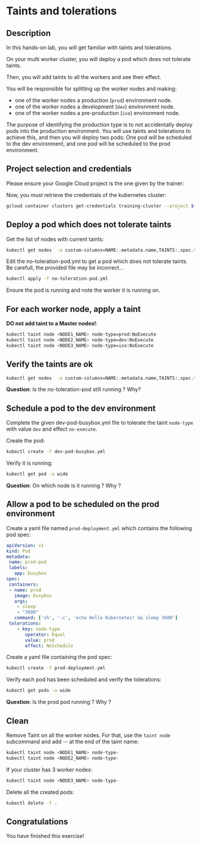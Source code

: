 # Taints and tolerations

<walkthrough-tutorial-duration duration="20.0"></walkthrough-tutorial-duration>

## Description

In this hands-on lab, you will get familiar with taints and tolerations.

On your multi worker cluster, you will deploy a pod which does not tolerate taints.

Then, you will add taints to all the workers and see their effect.

You will be responsible for splitting up the worker nodes and making:

* one of the worker nodes a production (`prod`) environment node.
* one of the worker nodes a development (`dev`) environment node.
* one of the worker nodes a pre-production (`iso`) environment node.

The purpose of identifying the production type is to not accidentally deploy pods into the production environment. You will use taints and tolerations to achieve this, and then you will deploy two pods: One pod will be scheduled to the dev environment, and one pod will be scheduled to the prod environment.

## Project selection and credentials

Please ensure your Google Cloud project is the one given by the trainer: <walkthrough-project-setup></walkthrough-project-setup>

Now, you must retrieve the credentials of the kubernetes cluster:

```sh
gcloud container clusters get-credentials training-cluster --project ${GOOGLE_CLOUD_PROJECT} --zone europe-west1-b
```

## Deploy a pod which does not tolerate taints

Get the list of nodes with current taints:

```sh
kubectl get nodes  -o custom-columns=NAME:.metadata.name,TAINTS:.spec.taints
```

Edit the <walkthrough-editor-open-file filePath="no-toleration-pod.yml">no-toleration-pod.yml</walkthrough-editor-open-file> to get a pod which does not tolerate taints. Be carefull, the provided file may be incorrect...

```sh
kubectl apply -f no-toleration-pod.yml
```

Ensure the pod is running and note the worker it is running on.

## For each worker node, apply a taint

**DO not add taint to a Master nodes!**:

```sh
kubectl taint node <NODE1_NAME> node-type=prod:NoExecute
kubectl taint node <NODE2_NAME> node-type=dev:NoExecute
kubectl taint node <NODE3_NAME> node-type=iso:NoExecute
```

## Verify the taints are ok

```sh
kubectl get nodes  -o custom-columns=NAME:.metadata.name,TAINTS:.spec.taints
```

**Question**: Is the no-toleration-pod still running ? Why?

## Schedule a pod to the dev environment

Complete the given <walkthrough-editor-open-file filePath="dev-pod-busybox.yml">dev-pod-busybox.yml</walkthrough-editor-open-file> file to tolerate the taint `node-type` with value `dev` and effect `no-execute`.

Create the pod:

```sh
kubectl create -f dev-pod-busybox.yml
```

Verify it is running:

```sh
kubectl get pod -o wide
```

**Question**: On which node is it running ? Why ?

## Allow a pod to be scheduled on the prod environment

Create a yaml file named `prod-deployment.yml` which contains the following pod spec:

```yaml
apiVersion: v1
kind: Pod
metadata:
 name: prod-pod
 labels:
   app: busybox
spec:
 containers:
 - name: prod
   image: busybox
   args:
    - sleep
    - "3600"
   command: ['sh', '-c', 'echo Hello Kubernetes! && sleep 3600']
 tolerations:
    - key: node-type
       operator: Equal
       value: prod
       effect: NoSchedule
```

Create a yaml file containing the pod spec:

```sh
kubectl create -f prod-deployment.yml
```

Verify each pod has been scheduled and verify the tolerations:

```sh
kubectl get pods -o wide
```

**Question**: Is the prod pod running ? Why ?

## Clean

Remove Taint on all the worker nodes.
For that, use the `taint node` subcommand and add *-*- at the end of the taint name:

```sh
kubectl taint node <NODE1_NAME> node-type-
kubectl taint node <NODE2_NAME> node-type-
```

If your cluster has 3 worker nodes:

```sh
kubectl taint node <NODE3_NAME> node-type-
```

Delete all the created pods:

```sh
kubectl delete -f .
```

## Congratulations

You have finished this exercise!

<walkthrough-conclusion-trophy></walkthrough-conclusion-trophy>
